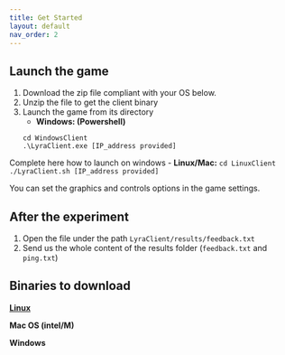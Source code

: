 ```yaml
---
title: Get Started
layout: default
nav_order: 2
---
```

## Launch the game
1. Download the zip file compliant with your OS below.
2. Unzip the file to get the client binary
2. Launch the game from its directory
	- **Windows: (Powershell)**
    ```
	cd WindowsClient
	.\LyraClient.exe [IP_address provided]
	```
  Complete here how to launch on windows
	- **Linux/Mac:** 
	```
	cd LinuxClient
	./LyraClient.sh [IP_address provided]
	```

You can set the graphics and controls options in the game settings.

## After the experiment
1. Open the file under the path ```LyraClient/results/feedback.txt```
2. Send us the whole content of the results folder (```feedback.txt``` and ```ping.txt```)


## Binaries to download
[**Linux**](https://filesender.renater.fr/?s=download&token=c721fd29-b0ec-4faf-a44d-b338e59399f2)

**Mac OS (intel/M)**

**Windows**
